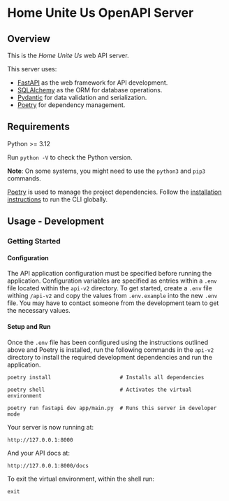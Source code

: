 # Home Unite Us OpenAPI Server

## Overview

This is the _Home Unite Us_ web API server.

This server uses:

- [FastAPI](https://fastapi.tiangolo.com/) as the web framework for API development.
- [SQLAlchemy](https://www.sqlalchemy.org/) as the ORM for database operations.
- [Pydantic](https://docs.pydantic.dev/latest/) for data validation and serialization.
- [Poetry](https://python-poetry.org/docs/) for dependency management.

## Requirements

Python >= 3.12

Run `python -V` to check the Python version.

**Note**: On some systems, you might need to use the `python3` and `pip3` commands.

[Poetry](https://python-poetry.org/docs/#installation) is used to manage the project dependencies. Follow the [installation instructions](https://python-poetry.org/docs/#installation) to run the CLI globally.

## Usage - Development

### Getting Started

#### Configuration

The API application configuration must be specified before running the application. Configuration variables are specified as entries within a `.env` file located within the `api-v2` directory. To get started, create a `.env` file withing `/api-v2` and copy the values from `.env.example` into the new `.env` file. You may have to contact someone from the development team to get the necessary values.

#### Setup and Run

Once the `.env` file has been configured using the instructions outlined above and Poetry is installed, run the following commands in the `api-v2` directory to install the required development dependencies and run the application.

```shell
poetry install                      # Installs all dependencies

poetry shell                        # Activates the virtual environment

poetry run fastapi dev app/main.py  # Runs this server in developer mode
```

Your server is now running at:
```
http://127.0.0.1:8000
```

And your API docs at:
```
http://127.0.0.1:8000/docs
```

To exit the virtual environment, within the shell run:
```shell
exit
```
